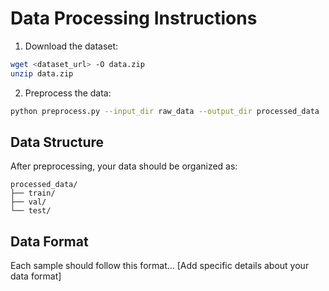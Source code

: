 # Data Processing Instructions

1. Download the dataset:
```bash
wget <dataset_url> -O data.zip
unzip data.zip
```

2. Preprocess the data:
```bash
python preprocess.py --input_dir raw_data --output_dir processed_data
```

## Data Structure

After preprocessing, your data should be organized as:
```
processed_data/
├── train/
├── val/
└── test/
```

## Data Format

Each sample should follow this format...
[Add specific details about your data format]

